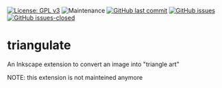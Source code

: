 [![License: GPL v3](https://img.shields.io/badge/License-GPLv3-blue.svg)](https://www.gnu.org/licenses/gpl-3.0)
![Maintenance](https://img.shields.io/maintenance/no/2018?style=flat-square)
[![GitHub last commit](https://img.shields.io/github/last-commit/nicolaromano/triangulate.svg)](https://github.com/nicolaromano/triangulate/commits/master)
[![GitHub issues](https://img.shields.io/github/issues/nicolaromano/triangulate.svg)](https://github.com/nicolaromano/triangulate/issues/)
[![GitHub issues-closed](https://img.shields.io/github/issues-closed/nicolaromano/triangulate.svg)](https://github.com/nicolaromano/triangulate/issues?q=is%3Aissue+is%3Aclosed)

triangulate
===========

An Inkscape extension to convert an image into "triangle art"

NOTE: this extension is not mainteined anymore 
